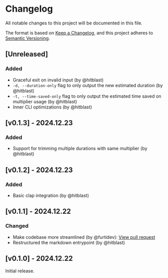 # Changelog

All notable changes to this project will be documented in this file.

The format is based on [Keep a Changelog](https://keepachangelog.com/en/1.1.0/),
and this project adheres to [Semantic Versioning](https://semver.org/spec/v2.0.0.html).

## [Unreleased]

### Added

- Graceful exit on invalid input (by @hitblast)
- `-d, --duration-only` flag to only output the new estimated duration (by @hitblast)
- `-t, --time-saved-only` flag to only output the estimated time saved on multiplier usage (by @hitblast)
- Inner CLI optimizations (by @hitblast)

## [v0.1.3] - 2024.12.23

### Added

- Support for trimming multiple durations with same multiplier (by @hitblast)

## [v0.1.2] - 2024.12.23

### Added

- Basic clap integration (by @hitblast)

## [v0.1.1] - 2024.12.22

### Changed

- Make codebase more streamlined (by @furtidev): [View pull request](https://github.com/hitblast/trimsec/pull/1)
- Restructured the markdown entrypoint (by @hitblast)

## [v0.1.0] - 2024.12.22

Initial release.
